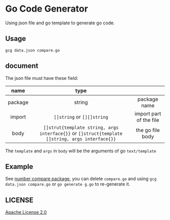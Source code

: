 # Go Code Generator

Using json file and go template to generate go code.

## Usage

```
gcg data.json compare.go
```

## document

The json file must have these field:

|name|type||
|:---:|:---:|:---:|
|package|string|package name|
|import|`[]string` or `[][]string`|import part of the file|
|body|`[]strut{template string, args interface{}}` or `[]struct{template []string, args interface{}}`|the go file body|

The `template` and `args` in `body` will be the arguments of go `text/template`

## Example

See [number compare package](https://github.com/OhYee/gcg/tree/master/example/compare), you can delete `compare.go` and using `gcg data.json compare.go` or `go generate g.go` to re-generate it.

## LICENSE

[Apache License 2.0](/LICENSE)

